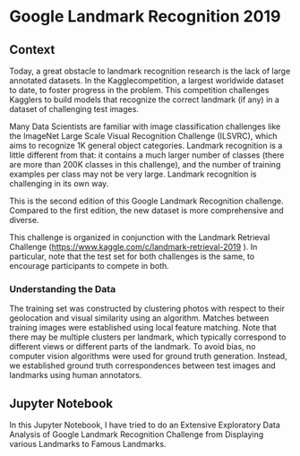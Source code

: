 # Google Landmark Recognition 2019

## Context
Today, a great obstacle to landmark recognition research is the lack of large annotated datasets. In the Kagglecompetition, a largest worldwide dataset to date, to foster progress in the problem. This competition challenges Kagglers to build models that recognize the correct landmark (if any) in a dataset of challenging test images.

Many Data Scientists are familiar with image classification challenges like the ImageNet Large Scale Visual Recognition Challenge (ILSVRC), which aims to recognize 1K general object categories. Landmark recognition is a little different from that: it contains a much larger number of classes (there are more than 200K classes in this challenge), and the number of training examples per class may not be very large. Landmark recognition is challenging in its own way.

This is the second edition of this Google Landmark Recognition challenge. Compared to the first edition, the new dataset is more comprehensive and diverse. 

This challenge is organized in conjunction with the Landmark Retrieval Challenge (https://www.kaggle.com/c/landmark-retrieval-2019 ). In particular, note that the test set for both challenges is the same, to encourage participants to compete in both.

### Understanding the Data

The training set was constructed by clustering photos with respect to their geolocation and visual similarity using an algorithm. Matches between training images were established using local feature matching. Note that there may be multiple clusters per landmark, which typically correspond to different views or different parts of the landmark. To avoid bias, no computer vision algorithms were used for ground truth generation. Instead, we established ground truth correspondences between test images and landmarks using human annotators.

## Jupyter Notebook
In this Jupyter Notebook, I have tried to do an Extensive Exploratory Data Analysis of Google Landmark Recognition Challenge from Displaying various Landmarks to Famous Landmarks.